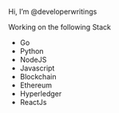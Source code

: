 Hi, I’m @developerwritings

Working on the following Stack 

   - Go
   - Python
   - NodeJS
   - Javascript
   - Blockchain
   - Ethereum
   - Hyperledger
   - ReactJs
